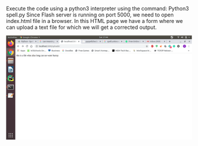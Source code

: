 Execute the code using a python3 interpreter using the command:
  Python3 spell.py
Since Flash server is running on port 5000, we need to open index.html file in a browser.
In this HTML page we have a form where we can upload a text file for which we will get a corrected output.

![Test Image](SS.png)
